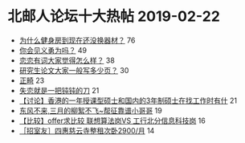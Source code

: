 # 北邮人论坛十大热帖 2019-02-22

- [为什么健身房到现在还没换器材？](https://bbs.byr.cn/article/Gymnasium/111858) 76
- [你会见义勇为吗？](https://bbs.byr.cn/article/Talking/6098969) 49
- [恋恋有词大家觉得怎么样？](https://bbs.byr.cn/article/AimGraduate/1157472) 38
- [研究生论文大家一般写多少页？](https://bbs.byr.cn/article/Paper/32945) 30
- [正畸](https://bbs.byr.cn/article/Health/215274) 23
- [失恋就是一把钝钝的刀](https://bbs.byr.cn/article/Feeling/3101343) 21
- [【讨论】香港的一年授课型硕士和国内的3年制硕士在找工作时有什](https://bbs.byr.cn/article/WorkLife/1118071) 21
- [东风不来,三月的柳絮不飞~帮征靠谱小哥哥](https://bbs.byr.cn/article/Friends/1912399) 19
- [【比较】offer求比较  联想算法岗VS 工行北分信息科技岗](https://bbs.byr.cn/article/Job/2017457) 16
- [［招室友］四惠慈云寺整租次卧2900/月](https://bbs.byr.cn/article/Home/116359) 14


